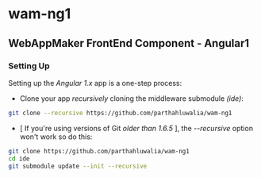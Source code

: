 # wam-ng1
## WebAppMaker FrontEnd Component - Angular1

### Setting Up

Setting up the *Angular 1.x* app is a one-step process:

* Clone your app _recursively_ cloning the middleware submodule *_(ide)_*:
```bash
git clone --recursive https://github.com/parthahluwalia/wam-ng1
```
* [ If you're using versions of Git *older than 1.6.5* ], the _--recursive_ option won't work so do this:
```bash
git clone https://github.com/parthahluwalia/wam-ng1
cd ide
git submodule update --init --recursive
```
